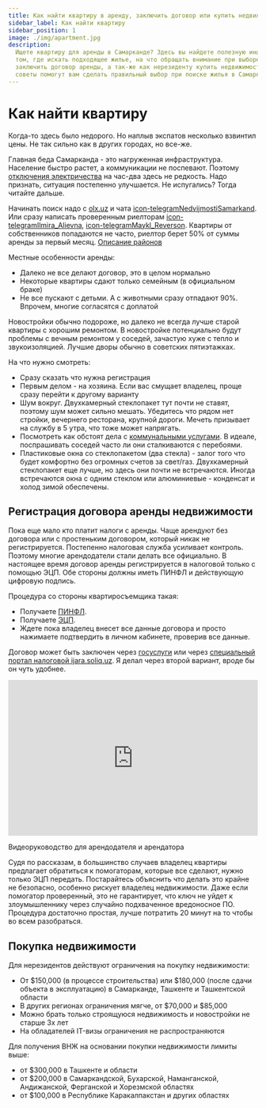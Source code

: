 ```yaml
---
title: Как найти квартиру в аренду, заключить договор или купить недвижимость
sidebar_label: Как найти квартиру
sidebar_position: 1
image: ./img/apartment.jpg
description:
  Ищете квартиру для аренды в Самарканде? Здесь вы найдете полезную информацию о
  том, где искать подходящее жилье, на что обращать внимание при выборе, и как
  заключить договор аренды, а так-же как нерезиденту купить недвижимость. Эти
  советы помогут вам сделать правильный выбор при поиске жилья в Самарканде.
---
```


# Как найти квартиру

Когда-то здесь было недорого. Но наплыв экспатов несколько взвинтил цены. Не так
сильно как в других городах, но все-же.

Главная беда Самарканда - это нагруженная инфраструктура. Население быстро
растет, а коммуникации не поспевают. Поэтому
[отключения электричества](utilities.md) на час-два здесь не редкость. Надо
признать, ситуация постепенно улучшается. Не испугались? Тогда читайте дальше.

Начинать поиск надо с
[olx.uz](https://www.olx.uz/d/nedvizhimost/kvartiry/samarkand/) и чата
[icon-telegram&#8288;NedvijmostiSamarkand](https://t.me/NedvijmostiSamarkand).
Или сразу написать проверенным риелторам
[icon-telegram&#8288;Ilmira_Alievna](https://t.me/Ilmira_Alievna),
[icon-telegram&#8288;Maykl_Reverson](https://t.me/Maykl_Reverson). Квартиры от
собственников попадаются не часто, риелтор берет 50% от суммы аренды за первый
месяц. [Описание районов](districts.md)

Местные особенности аренды:

- Далеко не все делают договор, это в целом нормально
- Некоторые квартиры сдают только семейным (в официальном браке)
- Не все пускают с детьми. А с животными сразу отпадают 90%. Впрочем, многие
  согласятся с доплатой

Новостройки обычно подороже, но далеко не всегда лучше старой квартиры с хорошим
ремонтом. В новостройке потенциально будут проблемы с вечным ремонтом у соседей,
зачастую хуже с тепло и звукоизоляцией. Лучшие дворы обычно в советских
пятиэтажках.

На что нужно смотреть:

- Сразу сказать что нужна регистрация
- Первым делом - на хозяина. Если вас смущает владелец, проще сразу перейти к
  другому варианту
- Шум вокруг. Двухкамерный стеклопакет тут почти не ставят, поэтому шум может
  сильно мешать. Убедитесь что рядом нет стройки, вечернего ресторана, крупной
  дороги. Мечеть призывает на службу в 5 утра, что тоже может напрягать.
- Посмотреть как обстоят дела с [коммунальными услугами](utilities.md). В
  идеале, поспрашивать соседей часто ли они сталкиваются с перебоями.
- Пластиковые окна со стеклопакетом (два стекла) - залог того что будет
  комфортно без огромных счетов за свет/газ. Двухкамерный стеклопакет еще лучше,
  но здесь они почти не встречаются. Иногда встречаются окна с одним стеклом или
  алюминиевые - конденсат и холод зимой обеспечены.

## Регистрация договора аренды недвижимости

Пока еще мало кто платит налоги с аренды. Чаще арендуют без договора или с
простеньким договором, который никак не регистрируется. Постепенно налоговая
служба усиливает контроль. Поэтому многие арендодатели стали делать все
официально. В настоящее время договор аренды регистрируется в налоговой только с
помощью ЭЦП. Обе стороны должны иметь ПИНФЛ и действующую цифровую подпись.

Процедура со стороны квартиросъемщика такая:

- Получаете [ПИНФЛ](../services/government.md#получение-пинфл).
- Получаете [ЭЦП](../services/government.md#получение-эцп).
- Ждете пока владелец внесет все данные договора и просто нажимаете подтвердить
  в личном кабинете, проверив все данные.

Договор может быть заключен через [госуслуги](https://my.gov.uz/ru/service/376)
или через
[специальный портал налоговой ijara.soliq.uz](https://ijara.soliq.uz/). Я делал
через второй вариант, вроде бы он чуть удобнее.

<iframe 
  width="100%"
  height="315" 
  src="https://www.youtube.com/embed/RNE3fFSfQyA" 
  title="YouTube video player" 
  frameborder="0" 
  allow="accelerometer; autoplay; clipboard-write; encrypted-media; gyroscope; picture-in-picture; web-share"
  allowfullscreen=""></iframe>

<label>Видеоруководство для арендодателя и арендатора</label>

Судя по рассказам, в большинство случаев владелец квартиры предлагает обратиться
к помогаторам, которые все сделают, нужно только ЭЦП передать. Постарайтесь
объяснить что делать это крайне не безопасно, особенно рискует владелец
недвижимости. Даже если помогатор проверенный, это не гарантирует, что ключ не
уйдет к злоумышленнику через случайно подхваченное вредоносное ПО. Процедура
достаточно простая, лучше потратить 20 минут на то чтобы во всем разобраться.

## Покупка недвижимости

Для нерезидентов действуют ограничения на покупку недвижимости:

- От $150,000 (в процессе строительства) или $180,000 (после сдачи объекта в
  эксплуатацию) в Самарканде, Ташкенте и Ташкентской области
- В других регионах ограничения мягче, от $70,000 и $85,000
- Можно брать только строящуюся недвижимость и новостройки не старше 3х лет
- На обладателей IT-визы ограничения не распространяются

Для получения ВНЖ на основании покупки недвижимости лимиты выше:

- от $300,000 в Ташкенте и области
- от $200,000 в Самаркандской, Бухарской, Наманганской, Андижанской, Ферганской
  и Хорезмской областях
- от $100,000 в Республике Каракалпакстан и других областях

